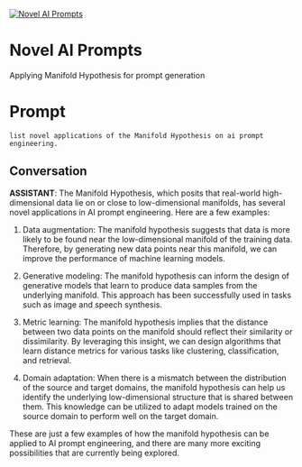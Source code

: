 
[![Novel AI Prompts](https://flow-prompt-covers.s3.us-west-1.amazonaws.com/icon/vintage/vint_4.png)]()
# Novel AI Prompts 
Applying Manifold Hypothesis for prompt generation

# Prompt

```
list novel applications of the Manifold Hypothesis on ai prompt engineering.
```

## Conversation

**ASSISTANT**: The Manifold Hypothesis, which posits that real-world high-dimensional data lie on or close to low-dimensional manifolds, has several novel applications in AI prompt engineering. Here are a few examples:



1. Data augmentation: The manifold hypothesis suggests that data is more likely to be found near the low-dimensional manifold of the training data. Therefore, by generating new data points near this manifold, we can improve the performance of machine learning models.



2. Generative modeling: The manifold hypothesis can inform the design of generative models that learn to produce data samples from the underlying manifold. This approach has been successfully used in tasks such as image and speech synthesis.



3. Metric learning: The manifold hypothesis implies that the distance between two data points on the manifold should reflect their similarity or dissimilarity. By leveraging this insight, we can design algorithms that learn distance metrics for various tasks like clustering, classification, and retrieval.



4. Domain adaptation: When there is a mismatch between the distribution of the source and target domains, the manifold hypothesis can help us identify the underlying low-dimensional structure that is shared between them. This knowledge can be utilized to adapt models trained on the source domain to perform well on the target domain.



These are just a few examples of how the manifold hypothesis can be applied to AI prompt engineering, and there are many more exciting possibilities that are currently being explored.


